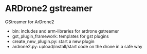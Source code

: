 ARDrone2 gstreamer
==================

GStreamer for ArDrone2

 - bin: includes and arm-libraries for ardrone gstreamer
 - gst_plugin_framework: templates for gst plugins
 - create_new_plugin.py: start a new plugin
 - ardrone2.py: upload/install/start code on the drone in a safe way 
